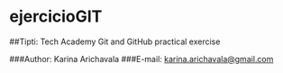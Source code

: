 # ejercicioGIT
##Tipti: Tech Academy
Git and GitHub practical exercise 

###Author: Karina Arichavala
###E-mail: karina.arichavala@gmail.com
